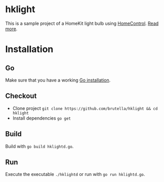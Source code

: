 # hklight

This is a sample project of a HomeKit light bulb using [HomeControl](https://github.com/brutella/hc). [Read more](#TODO).

# Installation

## Go

Make sure that you have a working [Go installation](http://golang.org/doc/install).

## Checkout

- Clone project `git clone https://github.com/brutella/hklight && cd hklight`
- Install dependencies `go get`

## Build

Build with `go build hklightd.go`.

## Run

Execute the executable `./hklightd` or run with `go run hklightd.go`.

